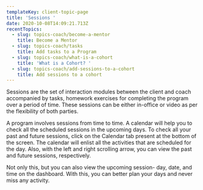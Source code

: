 ```yaml
---
templateKey: client-topic-page
title: 'Sessions '
date: 2020-10-08T14:09:21.713Z
recentTopics:
  - slug: topics-coach/become-a-mentor
    title: Become a Mentor
  - slug: topics-coach/tasks
    title: Add tasks to a Program
  - slug: topics-coach/what-is-a-cohort
    title: 'What is a Cohort? '
  - slug: topics-coach/add-sessions-to-a-cohort
    title: Add sessions to a cohort
---
```

Sessions are the set of interaction modules between the client and coach accompanied by tasks, homework exercises for completing the program over a period of time. These sessions can be either in-office or video as per the flexibility of both parties. 

A program involves sessions from time to time. A calendar will help you to check all the scheduled sessions in the upcoming days. To check all your past and future sessions, click on the Calendar tab present at the bottom of the screen. The calendar will enlist all the activities that are scheduled for the day. Also, with the left and right scrolling arrow, you can view the past and future sessions, respectively. 

Not only this, but you can also view the upcoming session- day, date, and time on the dashboard. With this, you can better plan your days and never miss any activity.
